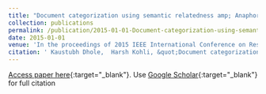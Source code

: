 ```yaml
---
title: "Document categorization using semantic relatedness amp; Anaphora resolution: A discussion"
collection: publications
permalink: /publication/2015-01-01-Document-categorization-using-semantic-relatedness-amp-Anaphora-resolution-A-discussion
date: 2015-01-01
venue: 'In the proceedings of 2015 IEEE International Conference on Research in Computational Intelligence and Communication Networks (ICRCICN)'
citation: ' Kaustubh Dhole,  Harsh Kohli, &quot;Document categorization using semantic relatedness & Anaphora resolution: A discussion.&quot; In the proceedings of 2015 IEEE International Conference on Research in Computational Intelligence and Communication Networks (ICRCICN), 2015.'
---
```

[Access paper here](https://ieeexplore.ieee.org/document/7434279){:target="_blank"}. Use [Google Scholar](https://scholar.google.com/citations?view_op=view_citation&hl=en&user=PmkygQYAAAAJ&citation_for_view=PmkygQYAAAAJ:d1gkVwhDpl0C){:target="_blank"} for full citation
